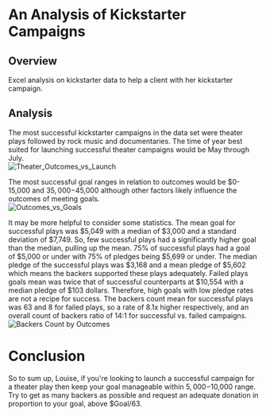 # An Analysis of Kickstarter Campaigns

## Overview

Excel analysis on kickstarter data to help a client with her kickstarter campaign.

## Analysis

The most successful kickstarter campaigns in the data set were theater plays followed by rock music and documentaries.  The time of year best suited for launching successful theater campaigns would be May through July.  
![Theater_Outcomes_vs_Launch](https://user-images.githubusercontent.com/100544761/159764488-5fb27f81-3701-4e58-baa9-52b9b0203b2d.png)

The most successful goal ranges in relation to outcomes would be $0-15,000 and $35,000-$45,000 although other factors likely influence the outcomes of meeting goals.  
![Outcomes_vs_Goals](https://user-images.githubusercontent.com/100544761/159766568-8fb27e48-b1f8-4c4a-b825-a04c20a9d81b.png)

It may be more helpful to consider some statistics.  The mean goal for successful plays was $5,049 with a median of $3,000 and a standard deviation of $7,749.  So, few successful plays had a significantly higher goal than the median, pulling up the mean.  75% of successful plays had a goal of $5,000 or under with 75% of pledges being $5,699 or under.  The median pledge of the successful plays was $3,168 and a mean pledge of $5,602 which means the backers supported these plays adequately.  Failed plays goals mean was twice that of successful counterparts at $10,554 with a median pledge of $103 dollars. Therefore, high goals with low pledge rates are not a recipe for success.  The backers count mean for successful plays was 63 and 8 for failed plays, so a rate of 8.1x higher respectively, and an overall count of backers ratio of 14:1 for successful vs. failed campaigns.
![Backers Count by Outcomes](https://user-images.githubusercontent.com/100544761/159765455-287d398e-27aa-4299-beb8-cc9852e1c025.png)

# Conclusion

So to sum up, Louise, if you're looking to launch a successful campaign for a theater play then keep your goal manageable within $5,000-$10,000 range.  Try to get as many backers as possible and request an adequate donation in proportion to your goal, above $Goal/63.
